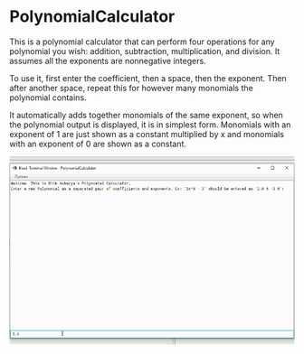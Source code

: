 # PolynomialCalculator

This is a polynomial calculator that can perform four operations for any polynomial you wish: addition, subtraction, multiplication, and division. It assumes all the exponents are nonnegative integers.

To use it, first enter the coefficient, then a space, then the exponent. Then after another space, repeat this for however many monomials the polynomial contains.

It automatically adds together monomials of the same exponent, so when the polynomial output is displayed, it is in simplest form. Monomials with an exponent of 1 are just shown as a constant multiplied by x and monomials with an exponent of 0 are shown as a constant. 

<img src='https://github.com/riikacharya-code/PolynomialCalculator/blob/main/PolynomialCalculatorRecording%20-%20Copy.gif' title='Video Walkthrough' width='' alt='Video Walkthrough' />
